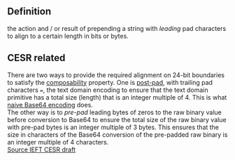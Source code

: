 ## Definition

the action and / or result of prepending a string with _leading_ pad characters to align to a certain length in bits or bytes.

## CESR related

There are two ways to provide the required alignment on 24-bit boundaries to satisfy the [composability](composability.md) property. One is [post-pad](post-pad.md), with trailing pad characters `=`, the text domain encoding to ensure that the text domain primitive has a total size (length) that is an integer multiple of 4. This is what [naive Base64 encoding](naive-conversion.md) does.\
The other way is to _pre-pad_ leading bytes of zeros to the raw binary value before conversion to Base64 to ensure the total size of the raw binary value with pre-pad bytes is an integer multiple of 3 bytes. This ensures that the size in characters of the Base64 conversion of the pre-padded raw binary is an integer multiple of 4 characters.\
[Source IEFT CESR draft](https://github.com/WebOfTrust/ietf-cesr/blob/main/draft-ssmith-cesr.md#code-characters-and-lead-bytes)
